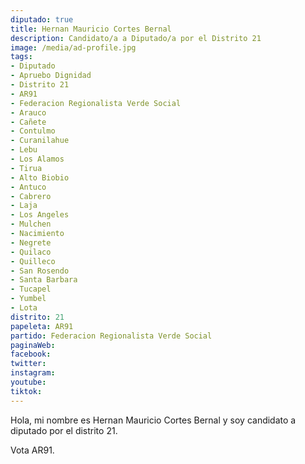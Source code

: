 ```yaml
---
diputado: true
title: Hernan Mauricio Cortes Bernal
description: Candidato/a a Diputado/a por el Distrito 21
image: /media/ad-profile.jpg
tags:
- Diputado
- Apruebo Dignidad
- Distrito 21
- AR91
- Federacion Regionalista Verde Social
- Arauco
- Cañete
- Contulmo
- Curanilahue
- Lebu
- Los Alamos
- Tirua
- Alto Biobio
- Antuco
- Cabrero
- Laja
- Los Angeles
- Mulchen
- Nacimiento
- Negrete
- Quilaco
- Quilleco
- San Rosendo
- Santa Barbara
- Tucapel
- Yumbel
- Lota
distrito: 21
papeleta: AR91
partido: Federacion Regionalista Verde Social
paginaWeb:
facebook:
twitter:
instagram:
youtube:
tiktok:
---
```

Hola, mi nombre es Hernan Mauricio Cortes Bernal y soy candidato a diputado por el distrito 21.

Vota AR91.
